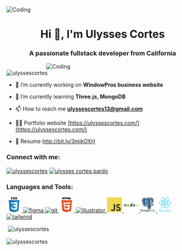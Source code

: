 <img alt="Coding" src="https://lh3.googleusercontent.com/uKykXdoIZe58nVH029V9AVO2gem-e9-x2HSD_PcATnbT6499bgKfEQCzXKAukFBJ9oH-S5Efm5v6yFhAVanpZYEHdtnl-YnETu6GsYrwwb5Yf58xi_A1mNaswG8e6ODb5u9cq98H8S96Bs3l3AJ6Jm2Yo4_Av3J5nYE1Z4xj3OQn1uUCKENLJyleMiHEkcb_JV1cCZwIiAq7g8pQbqerSW2QuGAhUGF8G1F9zqXRmN8PjNybKDNOlbPVvbDvfBk1BrJjD_6QEAHJX12hA-sJJp-rKZkVyco8uTNzELK-ODe90e-5OUfuv5GEL9o4txKZK6LPebN-BRT2dNHfGC7u47Tfv3I0QguOIT06GbeEJqFHIowqejaZKmY6mCgDGSjW35ABOBbg7VR3X4s-h9S6-SY8ZgTezoiKpiK7rsjX52eX8adN2KxKt8WHVTSCHUQxabGK5ZiRbqBgLoPpT3lzoAmXSGTtpRMM_veT-DZ7Ou7060a9qsPzihoW84TMENlpqP0cs7Bo6_-gLnTuyfhMyKM931gS8A7WPHJnw5D91r1ym1Bee0Mz09iPyR5QltPiyuTVtitfmWa_K7DlUl9IglKOBsU_2iFKD74W6Z8rUbzaw3PSwtlZTrQdNnvYtzvwP4CbDiSFkxucbhm-EVLu8yyW33nQScvZnXbzx7iRXcVgqbM_9HN31CG-PD6mMcLBU3PhQRmZCB7iDkCmuoF0kl4XneTjcubAHm_bw0kRXopgkQw8FR1PKUwEyNwmgbdQ3WpgHSa6kZD4QCsiwfl-bLQzCqa4qxqIE-1HfO3dVkCFWNRNMntaEzH4RMj-ZMIiNcxG4t2r5X8_NPYkMe94xLT25Ha4RqGq9i567cYJ1b7shnfrRK7eDUnTSg2bruFQSf5z2JEa1kaLoUav1sBeCv8XVx33GfNlFMbHeRWOK2owYu3DCOX66dCByJc3DtPOg0MTG0P8ZGYZ4fof6m8l34E=w1584-h396-s-no?authuser=0">

<h1 align="center">Hi 👋, I'm Ulysses Cortes</h1>
<h3 align="center">A passionate fullstack developer from California</h3>
<img align="right" alt="Coding" width="400" src="[https://raw.githubusercontent.com/rajpratyush/rajpratyush/master/me_1.gif](https://media1.giphy.com/media/qgQUggAC3Pfv687qPC/giphy.gif)">

<p align="left"> <img src="https://komarev.com/ghpvc/?username=ulyssescortes&label=Profile%20views&color=0e75b6&style=flat" alt="ulyssescortes" /> </p>


- 🔭 I’m currently working on **WindowPros business website**

- 🌱 I’m currently learning **Three.js, MongoDB**

- 📫 How to reach me **ulyssescortes13@gmail.com**

- 👨‍💻 Portfolio website [https://ulyssescortes.com/](https://ulyssescortes.com/)

- 📄 Resume http://bit.ly/3mikOXH

<h3 align="left">Connect with me:</h3>
<p align="left">
<a href="https://codepen.io/ulyssescortes" target="blank"><img align="center" src="https://raw.githubusercontent.com/rahuldkjain/github-profile-readme-generator/master/src/images/icons/Social/codepen.svg" alt="ulyssescortes" height="30" width="40" /></a>
<a href="https://www.linkedin.com/in/ulyssescp/" target="blank"><img align="center" src="https://raw.githubusercontent.com/rahuldkjain/github-profile-readme-generator/master/src/images/icons/Social/linked-in-alt.svg" alt="ulysses cortes pardo" height="30" width="40" /></a>
</p>

<h3 align="left">Languages and Tools:</h3>
<p align="left"> <a href="https://www.w3schools.com/css/" target="_blank" rel="noreferrer"> <img src="https://raw.githubusercontent.com/devicons/devicon/master/icons/css3/css3-original-wordmark.svg" alt="css3" width="40" height="40"/> </a> <a href="https://www.figma.com/" target="_blank" rel="noreferrer"> <img src="https://www.vectorlogo.zone/logos/figma/figma-icon.svg" alt="figma" width="40" height="40"/> </a> <a href="https://git-scm.com/" target="_blank" rel="noreferrer"> <img src="https://www.vectorlogo.zone/logos/git-scm/git-scm-icon.svg" alt="git" width="40" height="40"/> </a> <a href="https://www.w3.org/html/" target="_blank" rel="noreferrer"> <img src="https://raw.githubusercontent.com/devicons/devicon/master/icons/html5/html5-original-wordmark.svg" alt="html5" width="40" height="40"/> </a> <a href="https://www.adobe.com/in/products/illustrator.html" target="_blank" rel="noreferrer"> <img src="https://www.vectorlogo.zone/logos/adobe_illustrator/adobe_illustrator-icon.svg" alt="illustrator" width="40" height="40"/> </a> <a href="https://developer.mozilla.org/en-US/docs/Web/JavaScript" target="_blank" rel="noreferrer"> <img src="https://raw.githubusercontent.com/devicons/devicon/master/icons/javascript/javascript-original.svg" alt="javascript" width="40" height="40"/> </a> <a href="https://nodejs.org" target="_blank" rel="noreferrer"> <img src="https://raw.githubusercontent.com/devicons/devicon/master/icons/nodejs/nodejs-original-wordmark.svg" alt="nodejs" width="40" height="40"/> </a> <a href="https://www.postgresql.org" target="_blank" rel="noreferrer"> <img src="https://raw.githubusercontent.com/devicons/devicon/master/icons/postgresql/postgresql-original-wordmark.svg" alt="postgresql" width="40" height="40"/> </a> <a href="https://reactjs.org/" target="_blank" rel="noreferrer"> <img src="https://raw.githubusercontent.com/devicons/devicon/master/icons/react/react-original-wordmark.svg" alt="react" width="40" height="40"/> </a> <a href="https://tailwindcss.com/" target="_blank" rel="noreferrer"> <img src="https://www.vectorlogo.zone/logos/tailwindcss/tailwindcss-icon.svg" alt="tailwind" width="40" height="40"/> </a> </p>

<p>&nbsp;<img align="center" src="https://github-readme-stats.vercel.app/api?username=ulyssescortes&show_icons=true&locale=en" alt="ulyssescortes" /></p>

<p><img align="center" src="https://github-readme-streak-stats.herokuapp.com/?user=ulyssescortes&" alt="ulyssescortes" /></p>

